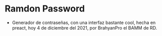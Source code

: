 # Ramdon Password

- Generador de contraseñas, con una interfaz bastante cool, hecha en preact, hoy 4 de diciembre del 2021, por BrahyanPro el BAMM de RD.
